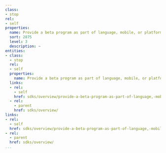 ```yaml
---
class:
- stop
rel:
- self
properties:
  name: Provide a beta program as part of language, mobile, or platform SDKs.
  sort: 2875
  level: 3
  description: ~
entities:
- class:
  - stop
  rel:
  - self
  properties:
    name: Provide a beta program as part of language, mobile, or platform SDKs.
  links:
  - rel:
    - self
    href: sdks/overview/provide-a-beta-program-as-part-of-language,-mobile,-or-platform-sdks..md
  - rel:
    - parent
    href: sdks/overview/
links:
- rel:
  - self
  href: sdks/overview/provide-a-beta-program-as-part-of-language,-mobile,-or-platform-sdks..md
- rel:
  - parent
  href: sdks/overview/
...
```

